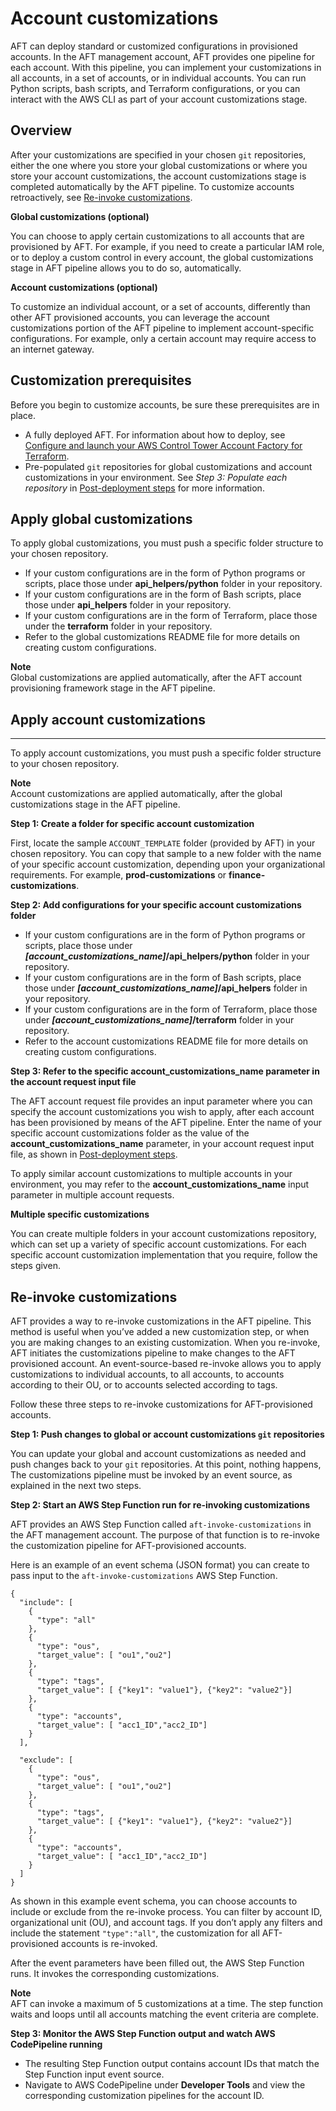 # Account customizations<a name="aft-account-customization-options"></a>

AFT can deploy standard or customized configurations in provisioned accounts\. In the AFT management account, AFT provides one pipeline for each account\. With this pipeline, you can implement your customizations in all accounts, in a set of accounts, or in individual accounts\. You can run Python scripts, bash scripts, and Terraform configurations, or you can interact with the AWS CLI as part of your account customizations stage\.

## Overview<a name="aft-customizations-overview"></a>

After your customizations are specified in your chosen `git` repositories, either the one where you store your global customizations or where you store your account customizations, the account customizations stage is completed automatically by the AFT pipeline\. To customize accounts retroactively, see [Re\-invoke customizations](#aft-re-invoke-customizations)\.

**Global customizations \(optional\)**

You can choose to apply certain customizations to all accounts that are provisioned by AFT\. For example, if you need to create a particular IAM role, or to deploy a custom control in every account, the global customizations stage in AFT pipeline allows you to do so, automatically\.

**Account customizations \(optional\)**

To customize an individual account, or a set of accounts, differently than other AFT provisioned accounts, you can leverage the account customizations portion of the AFT pipeline to implement account\-specific configurations\. For example, only a certain account may require access to an internet gateway\. 

## Customization prerequisites<a name="aft-account-customization-prerequisites"></a>

Before you begin to customize accounts, be sure these prerequisites are in place\.
+ A fully deployed AFT\. For information about how to deploy, see [Configure and launch your AWS Control Tower Account Factory for Terraform](aft-getting-started.md#aft-configure-and-launch)\.
+ Pre\-populated `git` repositories for global customizations and account customizations in your environment\. See *Step 3: Populate each repository* in [Post\-deployment steps](aft-post-deployment.md) for more information\.

## Apply global customizations<a name="aft-global-customizations"></a>

To apply global customizations, you must push a specific folder structure to your chosen repository\.
+ If your custom configurations are in the form of Python programs or scripts, place those under **api\_helpers/python** folder in your repository\.
+ If your custom configurations are in the form of Bash scripts, place those under **api\_helpers** folder in your repository\.
+ If your custom configurations are in the form of Terraform, place those under the **terraform** folder in your repository\.
+ Refer to the global customizations README file for more details on creating custom configurations\.

**Note**  
Global customizations are applied automatically, after the AFT account provisioning framework stage in the AFT pipeline\.

## Apply account customizations<a name="aft-account-customizations"></a>

****

 To apply account customizations, you must push a specific folder structure to your chosen repository\.

**Note**  
Account customizations are applied automatically, after the global customizations stage in the AFT pipeline\.

**Step 1: Create a folder for specific account customization**

First, locate the sample `ACCOUNT_TEMPLATE` folder \(provided by AFT\) in your chosen repository\. You can copy that sample to a new folder with the name of your specific account customization, depending upon your organizational requirements\. For example, **prod\-customizations** or **finance\-customizations**\.

**Step 2: Add configurations for your specific account customizations folder**
+ If your custom configurations are in the form of Python programs or scripts, place those under ***\[account\_customizations\_name\]*/api\_helpers/python** folder in your repository\.
+ If your custom configurations are in the form of Bash scripts, place those under ***\[account\_customizations\_name\]*/api\_helpers** folder in your repository\.
+ If your custom configurations are in the form of Terraform, place those under ***\[account\_customizations\_name\]*/terraform** folder in your repository\.
+ Refer to the account customizations README file for more details on creating custom configurations\.

**Step 3: Refer to the specific **account\_customizations\_name** parameter in the account request input file**

The AFT account request file provides an input parameter where you can specify the account customizations you wish to apply, after each account has been provisioned by means of the AFT pipeline\. Enter the name of your specific account customizations folder as the value of the **account\_customizations\_name** parameter, in your account request input file, as shown in [Post\-deployment steps](aft-post-deployment.md)\.

To apply similar account customizations to multiple accounts in your environment, you may refer to the **account\_customizations\_name** input parameter in multiple account requests\.

**Multiple specific customizations**

You can create multiple folders in your account customizations repository, which can set up a variety of specific account customizations\. For each specific account customization implementation that you require, follow the steps given\.

## Re\-invoke customizations<a name="aft-re-invoke-customizations"></a>

AFT provides a way to re\-invoke customizations in the AFT pipeline\. This method is useful when you’ve added a new customization step, or when you are making changes to an existing customization\. When you re\-invoke, AFT initiates the customizations pipeline to make changes to the AFT provisioned account\. An event\-source\-based re\-invoke allows you to apply customizations to individual accounts, to all accounts, to accounts according to their OU, or to accounts selected according to tags\.

Follow these three steps to re\-invoke customizations for AFT\-provisioned accounts\.

**Step 1: Push changes to global or account customizations `git` repositories**

You can update your global and account customizations as needed and push changes back to your `git` repositories\. At this point, nothing happens, The customizations pipeline must be invoked by an event source, as explained in the next two steps\.

**Step 2: Start an AWS Step Function run for re\-invoking customizations**

AFT provides an AWS Step Function called `aft-invoke-customizations` in the AFT management account\. The purpose of that function is to re\-invoke the customization pipeline for AFT\-provisioned accounts\.

Here is an example of an event schema \(JSON format\) you can create to pass input to the `aft-invoke-customizations` AWS Step Function\.

```
{
  "include": [
    {
      "type": "all"
    },
    {
      "type": "ous",
      "target_value": [ "ou1","ou2"]
    },
    {
      "type": "tags",
      "target_value": [ {"key1": "value1"}, {"key2": "value2"}]
    },
    {
      "type": "accounts",
      "target_value": [ "acc1_ID","acc2_ID"]
    }
  ],

  "exclude": [
    {
      "type": "ous",
      "target_value": [ "ou1","ou2"]
    },
    {
      "type": "tags",
      "target_value": [ {"key1": "value1"}, {"key2": "value2"}]
    },
    {
      "type": "accounts",
      "target_value": [ "acc1_ID","acc2_ID"]
    }
  ]
}
```

As shown in this example event schema, you can choose accounts to include or exclude from the re\-invoke process\. You can filter by account ID, organizational unit \(OU\), and account tags\. If you don’t apply any filters and include the statement `"type":"all"`, the customization for all AFT\-provisioned accounts is re\-invoked\.

After the event parameters have been filled out, the AWS Step Function runs\. It invokes the corresponding customizations\.

**Note**  
AFT can invoke a maximum of 5 customizations at a time\. The step function waits and loops until all accounts matching the event criteria are complete\.

**Step 3: Monitor the AWS Step Function output and watch AWS CodePipeline running**
+ The resulting Step Function output contains account IDs that match the Step Function input event source\.
+ Navigate to AWS CodePipeline under **Developer Tools** and view the corresponding customization pipelines for the account ID\.